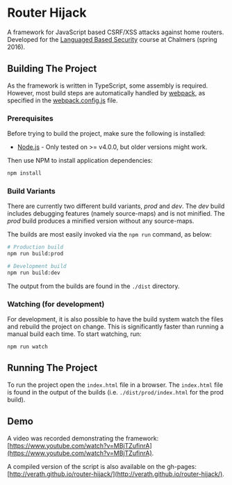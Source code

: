 # Router Hijack

A framework for JavaScript based CSRF/XSS attacks against home routers. 
Developed for the [Languaged Based Security](http://www.cse.chalmers.se/edu/year/2016/course/TDA602/) 
course at Chalmers (spring 2016).

## Building The Project
As the framework is written in TypeScript, some assembly is required. However, 
most build steps are automatically handled by [webpack](https://webpack.github.io/), 
as specified in the [webpack.config.js](./webpack.config.js) file.

### Prerequisites
Before trying to build the project, make sure the following is installed:
* [Node.js](https://nodejs.org/) - Only tested on >= v4.0.0, but older versions might work.

Then use NPM to install application dependencies:

```sh
npm install
```

### Build Variants
There are currently two different build variants, *prod* and *dev*.
The *dev* build includes debugging features (namely source-maps) and
is not minified. The *prod* build produces a minified version without
any source-maps.

The builds are most easily invoked via the `npm run` command, as below:

```sh
# Production build
npm run build:prod

# Development build
npm run build:dev
```

The output from the builds are found in the `./dist` directory. 

### Watching (for development)
For development, it is also possible to have the build system
watch the files and rebuild the project on change. This is significantly
faster than running a manual build each time. To start watching, run:

```
npm run watch
```

## Running The Project
To run the project open the `index.html` file in a browser. The `index.html` file
is found in the output of the builds (i.e. `./dist/prod/index.html` for the prod build).

## Demo
A video was recorded demonstrating the framework:
[https://www.youtube.com/watch?v=MBjTZufinrA](https://www.youtube.com/watch?v=MBjTZufinrA).

A compiled version of the script is also available on the gh-pages:
[http://verath.github.io/router-hijack/](http://verath.github.io/router-hijack/).
